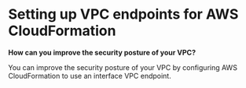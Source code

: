 # Setting up VPC endpoints for AWS CloudFormation

**How can you improve the security posture of your VPC?**

You can improve the security posture of your VPC by configuring AWS CloudFormation to use an interface VPC endpoint.

